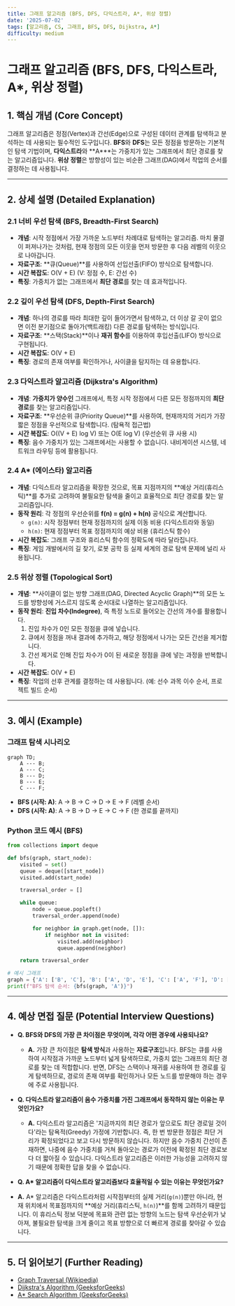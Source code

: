 ```yaml
---
title: 그래프 알고리즘 (BFS, DFS, 다익스트라, A*, 위상 정렬)
date: '2025-07-02'
tags: [알고리즘, CS, 그래프, BFS, DFS, Dijkstra, A*]
difficulty: medium
---
```


# 그래프 알고리즘 (BFS, DFS, 다익스트라, A\*, 위상 정렬)

## 1. 핵심 개념 (Core Concept)

그래프 알고리즘은 정점(Vertex)과 간선(Edge)으로 구성된 데이터 관계를 탐색하고 분석하는 데 사용되는 필수적인 도구입니다. **BFS**와 **DFS**는 모든 정점을 방문하는 기본적인 탐색 기법이며, **다익스트라**와 \*\*A\*\*\*는 가중치가 있는 그래프에서 최단 경로를 찾는 알고리즘입니다. **위상 정렬**은 방향성이 있는 비순환 그래프(DAG)에서 작업의 순서를 결정하는 데 사용됩니다.

______________________________________________________________________

## 2. 상세 설명 (Detailed Explanation)

### 2.1 너비 우선 탐색 (BFS, Breadth-First Search)

- **개념**: 시작 정점에서 가장 가까운 노드부터 차례대로 탐색하는 알고리즘. 마치 물결이 퍼져나가는 것처럼, 현재 정점의 모든 이웃을 먼저 방문한 후 다음 레벨의 이웃으로 나아갑니다.
- **자료구조**: \*\*큐(Queue)\*\*를 사용하여 선입선출(FIFO) 방식으로 탐색합니다.
- **시간 복잡도**: O(V + E) (V: 정점 수, E: 간선 수)
- **특징**: 가중치가 없는 그래프에서 **최단 경로**를 찾는 데 효과적입니다.

### 2.2 깊이 우선 탐색 (DFS, Depth-First Search)

- **개념**: 하나의 경로를 따라 최대한 깊이 들어가면서 탐색하고, 더 이상 갈 곳이 없으면 이전 분기점으로 돌아가(백트래킹) 다른 경로를 탐색하는 방식입니다.
- **자료구조**: \*\*스택(Stack)\*\*이나 **재귀 함수**를 이용하여 후입선출(LIFO) 방식으로 구현됩니다.
- **시간 복잡도**: O(V + E)
- **특징**: 경로의 존재 여부를 확인하거나, 사이클을 탐지하는 데 유용합니다.

### 2.3 다익스트라 알고리즘 (Dijkstra's Algorithm)

- **개념**: **가중치가 양수인** 그래프에서, 특정 시작 정점에서 다른 모든 정점까지의 **최단 경로**를 찾는 알고리즘입니다.
- **자료구조**: \*\*우선순위 큐(Priority Queue)\*\*를 사용하여, 현재까지의 거리가 가장 짧은 정점을 우선적으로 탐색합니다. (탐욕적 접근법)
- **시간 복잡도**: O((V + E) log V) 또는 O(E log V) (우선순위 큐 사용 시)
- **특징**: 음수 가중치가 있는 그래프에서는 사용할 수 없습니다. 내비게이션 시스템, 네트워크 라우팅 등에 활용됩니다.

### 2.4 A\* (에이스타) 알고리즘

- **개념**: 다익스트라 알고리즘을 확장한 것으로, 목표 지점까지의 \*\*예상 거리(휴리스틱)\*\*를 추가로 고려하여 불필요한 탐색을 줄이고 효율적으로 최단 경로를 찾는 알고리즘입니다.
- **동작 원리**: 각 정점의 우선순위를 **f(n) = g(n) + h(n)** 공식으로 계산합니다.
  - `g(n)`: 시작 정점부터 현재 정점까지의 실제 이동 비용 (다익스트라와 동일)
  - `h(n)`: 현재 정점부터 목표 정점까지의 예상 비용 (휴리스틱 함수)
- **시간 복잡도**: 그래프 구조와 휴리스틱 함수의 정확도에 따라 달라집니다.
- **특징**: 게임 개발에서의 길 찾기, 로봇 공학 등 실제 세계의 경로 탐색 문제에 널리 사용됩니다.

### 2.5 위상 정렬 (Topological Sort)

- **개념**: \*\*사이클이 없는 방향 그래프(DAG, Directed Acyclic Graph)\*\*의 모든 노드를 방향성에 거스르지 않도록 순서대로 나열하는 알고리즘입니다.
- **동작 원리**: **진입 차수(Indegree)**, 즉 특정 노드로 들어오는 간선의 개수를 활용합니다.
  1. 진입 차수가 0인 모든 정점을 큐에 넣습니다.
  1. 큐에서 정점을 꺼내 결과에 추가하고, 해당 정점에서 나가는 모든 간선을 제거합니다.
  1. 간선 제거로 인해 진입 차수가 0이 된 새로운 정점을 큐에 넣는 과정을 반복합니다.
- **시간 복잡도**: O(V + E)
- **특징**: 작업의 선후 관계를 결정하는 데 사용됩니다. (예: 선수 과목 이수 순서, 프로젝트 빌드 순서)

______________________________________________________________________

## 3. 예시 (Example)

### 그래프 탐색 시나리오

```mermaid
graph TD;
    A --- B;
    A --- C;
    B --- D;
    B --- E;
    C --- F;
```

- **BFS (시작: A)**: A -> B -> C -> D -> E -> F (레벨 순서)
- **DFS (시작: A)**: A -> B -> D -> E -> C -> F (한 경로를 끝까지)

### Python 코드 예시 (BFS)

```python
from collections import deque

def bfs(graph, start_node):
    visited = set()
    queue = deque([start_node])
    visited.add(start_node)

    traversal_order = []

    while queue:
        node = queue.popleft()
        traversal_order.append(node)

        for neighbor in graph.get(node, []):
            if neighbor not in visited:
                visited.add(neighbor)
                queue.append(neighbor)

    return traversal_order

# 예시 그래프
graph = {'A': ['B', 'C'], 'B': ['A', 'D', 'E'], 'C': ['A', 'F'], 'D': ['B'], 'E': ['B'], 'F': ['C']}
print(f"BFS 탐색 순서: {bfs(graph, 'A')}")
```

______________________________________________________________________

## 4. 예상 면접 질문 (Potential Interview Questions)

- **Q. BFS와 DFS의 가장 큰 차이점은 무엇이며, 각각 어떤 경우에 사용되나요?**

  - **A.** 가장 큰 차이점은 **탐색 방식**과 사용하는 **자료구조**입니다. BFS는 큐를 사용하여 시작점과 가까운 노드부터 넓게 탐색하므로, 가중치 없는 그래프의 최단 경로를 찾는 데 적합합니다. 반면, DFS는 스택이나 재귀를 사용하여 한 경로를 깊게 탐색하므로, 경로의 존재 여부를 확인하거나 모든 노드를 방문해야 하는 경우에 주로 사용됩니다.

- **Q. 다익스트라 알고리즘이 음수 가중치를 가진 그래프에서 동작하지 않는 이유는 무엇인가요?**

  - **A.** 다익스트라 알고리즘은 '지금까지의 최단 경로가 앞으로도 최단 경로일 것이다'라는 탐욕적(Greedy) 가정에 기반합니다. 즉, 한 번 방문한 정점은 최단 거리가 확정되었다고 보고 다시 방문하지 않습니다. 하지만 음수 가중치 간선이 존재하면, 나중에 음수 가중치를 거쳐 돌아오는 경로가 이전에 확정된 최단 경로보다 더 짧아질 수 있습니다. 다익스트라 알고리즘은 이러한 가능성을 고려하지 않기 때문에 정확한 답을 찾을 수 없습니다.

- **Q. A\* 알고리즘이 다익스트라 알고리즘보다 효율적일 수 있는 이유는 무엇인가요?**

- **A.** A\* 알고리즘은 다익스트라처럼 시작점부터의 실제 거리(`g(n)`)뿐만 아니라, 현재 위치에서 목표점까지의 \*\*예상 거리(휴리스틱, `h(n)`)\*\*를 함께 고려하기 때문입니다. 이 휴리스틱 정보 덕분에 목표와 관련 없는 방향의 노드는 탐색 우선순위가 낮아져, 불필요한 탐색을 크게 줄이고 목표 방향으로 더 빠르게 경로를 찾아갈 수 있습니다.

______________________________________________________________________

## 5. 더 읽어보기 (Further Reading)

- [Graph Traversal (Wikipedia)](https://en.wikipedia.org/wiki/Graph_traversal)
- [Dijkstra's Algorithm (GeeksforGeeks)](https://www.geeksforgeeks.org/dijkstras-shortest-path-algorithm-greedy-algo-7/)
- [A\* Search Algorithm (GeeksforGeeks)](https://www.geeksforgeeks.org/a-search-algorithm/)
